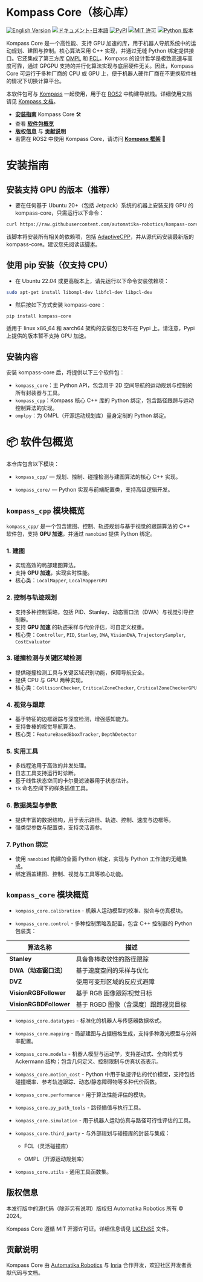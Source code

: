 # Kompass Core（核心库）

[![English Version][en-badge]][en-url]
[![ドキュメント-日本語][jp-badge]][jp-url]
[![PyPI][pypi-badge]][pypi-url]
[![MIT 许可][mit-badge]][mit-url]
[![Python 版本][python-badge]][python-url]

[en-badge]: https://img.shields.io/badge/Documentation-English-green.svg
[en-url]: ../README.md
[jp-badge]: https://img.shields.io/badge/ドキュメント-日本語-red.svg
[jp-url]: README.ja.md
[pypi-badge]: https://img.shields.io/pypi/v/kompass-core.svg
[pypi-url]: https://pypi.org/project/kompass-core/
[mit-badge]: https://img.shields.io/pypi/l/kompass-core.svg
[mit-url]: https://github.com/automatika-robotics/kompass-core/LICENSE
[python-badge]: https://img.shields.io/pypi/pyversions/kompass-core.svg
[python-url]: https://www.python.org/downloads/

Kompass Core 是一个高性能、支持 GPU 加速的库，用于机器人导航系统中的运动规划、建图与控制。核心算法采用 C++ 实现，并通过无缝 Python 绑定提供接口。它还集成了第三方库 [OMPL](https://ompl.kavrakilab.org/) 和 [FCL](https://github.com/flexible-collision-library/fcl)。Kompass 的设计哲学是极致高速与高度可靠，通过 GPGPU 支持的并行化算法实现与底层硬件无关。因此，Kompass Core 可运行于多种厂商的 CPU 或 GPU 上，便于机器人硬件厂商在不更换软件栈的情况下切换计算平台。

本软件包可与 [Kompass](https://github.com/automatika-robotics/kompass) 一起使用，用于在 [ROS2](https://docs.ros.org/en/rolling/index.html) 中构建导航栈。详细使用文档请见 [Kompass 文档](https://automatika-robotics.github.io/kompass/)。

- [**安装指南**](#安装指南) Kompass Core 🛠️
- 查看 [**软件包概览**](#-软件包概览)
- [**版权信息**](#版权信息) 与 [**贡献说明**](#贡献说明)
- 若需在 ROS2 中使用 Kompass Core，请访问 [**Kompass 框架**](https://automatika-robotics.github.io/kompass) 🚀

# 安装指南

## 安装支持 GPU 的版本（推荐）

- 要在任何基于 Ubuntu 20+（包括 Jetpack）系统的机器上安装支持 GPU 的 kompass-core，只需运行以下命令：

```bash
curl https://raw.githubusercontent.com/automatika-robotics/kompass-core/refs/heads/main/build_dependencies/install_gpu.sh | bash
```

该脚本将安装所有相关的依赖项，包括 [AdaptiveCPP](https://github.com/AdaptiveCpp/AdaptiveCpp)，并从源代码安装最新版的 kompass-core。建议您先阅读该[脚本](https://github.com/automatika-robotics/kompass-core/blob/main/build_dependencies/install_gpu.sh)。

## 使用 pip 安装（仅支持 CPU）

- 在 Ubuntu 22.04 或更高版本上，请先运行以下命令安装依赖项：

```bash
sudo apt-get install libompl-dev libfcl-dev libpcl-dev
```

- 然后按如下方式安装 kompass-core：
```bash
pip install kompass-core
```

适用于 linux x86_64 和 aarch64 架构的安装包已发布在 Pypi 上。请注意，Pypi 上提供的版本暂不支持 GPU 加速。

## 安装内容

安装 kompass-core 后，将提供以下三个软件包：

- `kompass_core`：主 Python API，包含用于 2D 空间导航的运动规划与控制的所有封装器与工具。
- `kompass_cpp`：Kompass 核心 C++ 库的 Python 绑定，包含路径跟踪与运动控制算法的实现。
- `omplpy`：为 OMPL（开源运动规划库）量身定制的 Python 绑定。

# 📦 软件包概览

本仓库包含以下模块：

- `kompass_cpp/` — 规划、控制、碰撞检测与建图算法的核心 C++ 实现。

- `kompass_core/` — Python 实现与前端配置类，支持高级逻辑开发。

## `kompass_cpp` 模块概览

`kompass_cpp/` 是一个包含建图、控制、轨迹规划与基于视觉的跟踪算法的 C++ 软件包，支持 **GPU 加速**，并通过 `nanobind` 提供 Python 绑定。

### 1. 建图
- 实现高效的局部建图算法。
- 支持 **GPU 加速**，实现实时性能。
- 核心类：`LocalMapper`, `LocalMapperGPU`

### 2. 控制与轨迹规划
- 支持多种控制策略，包括 PID、Stanley、动态窗口法（DWA）与视觉引导控制器。
- 支持 **GPU 加速** 的轨迹采样与代价评估，可自定义权重。
- 核心类：`Controller`, `PID`, `Stanley`, `DWA`, `VisionDWA`, `TrajectorySampler`, `CostEvaluator`

### 3. 碰撞检测与关键区域检测
- 提供碰撞检测工具与关键区域识别功能，保障导航安全。
- 提供 CPU 与 GPU 两种实现。
- 核心类：`CollisionChecker`, `CriticalZoneChecker`, `CriticalZoneCheckerGPU`

### 4. 视觉与跟踪
- 基于特征的边框跟踪与深度检测，增强感知能力。
- 支持鲁棒的视觉导航算法。
- 核心类：`FeatureBasedBboxTracker`, `DepthDetector`

### 5. 实用工具
- 多线程池用于高效的并发处理。
- 日志工具支持运行时诊断。
- 基于线性状态空间的卡尔曼滤波器用于状态估计。
- `tk` 命名空间下的样条插值工具。

### 6. 数据类型与参数
- 提供丰富的数据结构，用于表示路径、轨迹、控制、速度与边框等。
- 强类型参数与配置类，支持灵活调参。

### 7. Python 绑定
- 使用 `nanobind` 构建的全面 Python 绑定，实现与 Python 工作流的无缝集成。
- 绑定涵盖建图、控制、视觉与工具等核心功能。

## `kompass_core` 模块概览

- `kompass_core.calibration` - 机器人运动模型的校准、拟合与仿真模块。

- `kompass_core.control` - 多种控制策略及配置，包含 C++ 控制器的 Python 包装类：

| 算法名称                             | 描述                                              |
| ------------------------------------ | ------------------------------------------------- |
| **Stanley**                          | 具备鲁棒收敛性的路径跟踪                         |
| **DWA（动态窗口法）**              | 基于速度空间的采样与优化                         |
| **DVZ**                              | 使用可变形区域的反应式避障                       |
| **VisionRGBFollower**               | 基于 RGB 图像跟踪视觉目标                        |
| **VisionRGBDFollower**              | 基于 RGBD 图像（含深度）跟踪视觉目标             |

- `kompass_core.datatypes` - 标准化的机器人与传感器数据格式。

- `kompass_core.mapping` - 局部建图与占据栅格生成，支持多种激光模型与分辨率配置。

- `kompass_core.models` - 机器人模型与运动学，支持差动式、全向轮式与 Ackermann 结构；包含几何定义、控制限制与仿真状态表示。

- `kompass_core.motion_cost` - Python 中用于轨迹评估的代价模型，支持包括碰撞概率、参考轨迹跟踪、动态/静态障碍物等多种代价函数。

- `kompass_core.performance` - 用于算法性能评估的模块。

- `kompass_core.py_path_tools` - 路径插值与执行工具。

- `kompass_core.simulation` - 用于机器人运动仿真与路径可行性评估的工具。

- `kompass_core.third_party` - 与外部规划与碰撞库的封装与集成：

    - FCL（灵活碰撞库）

    - OMPL（开源运动规划库）

- `kompass_core.utils` - 通用工具函数集。

## 版权信息

本发行版中的源代码（除非另有说明）版权归 Automatika Robotics 所有 © 2024。

Kompass Core 遵循 MIT 开源许可证。详细信息请见 [LICENSE](LICENSE) 文件。

## 贡献说明

Kompass Core 由 [Automatika Robotics](https://automatikarobotics.com/) 与 [Inria](https://inria.fr/) 合作开发，欢迎社区开发者贡献代码与文档。


